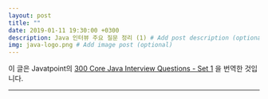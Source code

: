 ```yaml
---
layout: post
title: ""
date: 2019-01-11 19:30:00 +0300
description: Java 인터뷰 주요 질문 정리 (1) # Add post description (optional)
img: java-logo.png # Add image post (optional)
---
```


이 글은 Javatpoint의 [300 Core Java Interview Questions - Set 1](https://www.javatpoint.com/corejava-interview-questions) 을 번역한 것입니다.

---



